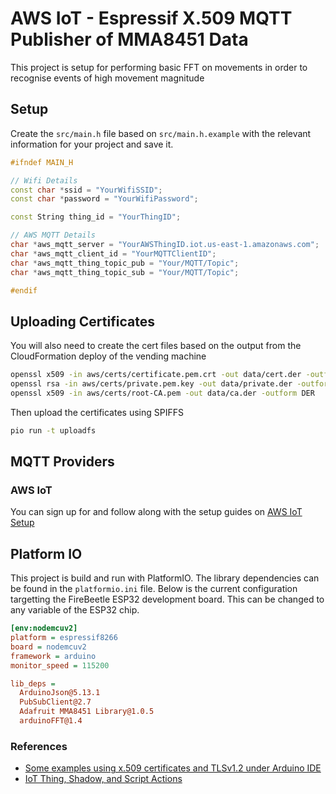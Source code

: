 # AWS IoT - Espressif X.509 MQTT Publisher of MMA8451 Data

This project is setup for performing basic FFT on movements in order to recognise events of high movement magnitude

## Setup

Create the `src/main.h` file based on `src/main.h.example` with the relevant information for your project and save it.

```cpp
#ifndef MAIN_H

// Wifi Details
const char *ssid = "YourWifiSSID";
const char *password = "YourWifiPassword";

const String thing_id = "YourThingID";

// AWS MQTT Details
char *aws_mqtt_server = "YourAWSThingID.iot.us-east-1.amazonaws.com";
char *aws_mqtt_client_id = "YourMQTTClientID";
char *aws_mqtt_thing_topic_pub = "Your/MQTT/Topic";
char *aws_mqtt_thing_topic_sub = "Your/MQTT/Topic";

#endif
```

## Uploading Certificates

You will also need to create the cert files based on the output from the CloudFormation deploy of the vending machine

```bash
openssl x509 -in aws/certs/certificate.pem.crt -out data/cert.der -outform DER
openssl rsa -in aws/certs/private.pem.key -out data/private.der -outform DER
openssl x509 -in aws/certs/root-CA.pem -out data/ca.der -outform DER
```

Then upload the certificates using SPIFFS

```bash
pio run -t uploadfs
```

## MQTT Providers

### AWS IoT

You can sign up for and follow along with the setup guides on [AWS IoT Setup](https://us-east-1.console.aws.amazon.com/iotv2/home?region=us-east-1#/connIntro)

## Platform IO

This project is build and run with PlatformIO. The library dependencies can be found in the `platformio.ini` file. Below is the current configuration targetting the FireBeetle ESP32 development board. This can be changed to any variable of the ESP32 chip.

```ini
[env:nodemcuv2]
platform = espressif8266
board = nodemcuv2
framework = arduino
monitor_speed = 115200

lib_deps =
  ArduinoJson@5.13.1
  PubSubClient@2.7
  Adafruit MMA8451 Library@1.0.5
  arduinoFFT@1.4
```

### References

- [Some examples using x.509 certificates and TLSv1.2 under Arduino IDE](https://github.com/copercini/esp8266-aws_iot)
- [IoT Thing, Shadow, and Script Actions](https://docs.sumerian.amazonaws.com/tutorials/create/intermediate/iot-thing-shadow-script/)
